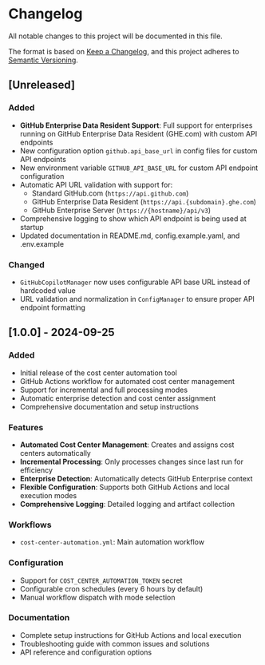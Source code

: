 # Changelog

All notable changes to this project will be documented in this file.

The format is based on [Keep a Changelog](https://keepachangelog.com/en/1.0.0/),
and this project adheres to [Semantic Versioning](https://semver.org/spec/v2.0.0.html).

## [Unreleased]

### Added
- **GitHub Enterprise Data Resident Support**: Full support for enterprises running on GitHub Enterprise Data Resident (GHE.com) with custom API endpoints
- New configuration option `github.api_base_url` in config files for custom API endpoints
- New environment variable `GITHUB_API_BASE_URL` for custom API endpoint configuration
- Automatic API URL validation with support for:
  - Standard GitHub.com (`https://api.github.com`)
  - GitHub Enterprise Data Resident (`https://api.{subdomain}.ghe.com`)
  - GitHub Enterprise Server (`https://{hostname}/api/v3`)
- Comprehensive logging to show which API endpoint is being used at startup
- Updated documentation in README.md, config.example.yaml, and .env.example

### Changed
- `GitHubCopilotManager` now uses configurable API base URL instead of hardcoded value
- URL validation and normalization in `ConfigManager` to ensure proper API endpoint formatting

## [1.0.0] - 2024-09-25

### Added
- Initial release of the cost center automation tool
- GitHub Actions workflow for automated cost center management
- Support for incremental and full processing modes
- Automatic enterprise detection and cost center assignment
- Comprehensive documentation and setup instructions

### Features
- **Automated Cost Center Management**: Creates and assigns cost centers automatically
- **Incremental Processing**: Only processes changes since last run for efficiency
- **Enterprise Detection**: Automatically detects GitHub Enterprise context
- **Flexible Configuration**: Supports both GitHub Actions and local execution modes
- **Comprehensive Logging**: Detailed logging and artifact collection

### Workflows
- `cost-center-automation.yml`: Main automation workflow

### Configuration
- Support for `COST_CENTER_AUTOMATION_TOKEN` secret
- Configurable cron schedules (every 6 hours by default)
- Manual workflow dispatch with mode selection

### Documentation
- Complete setup instructions for GitHub Actions and local execution
- Troubleshooting guide with common issues and solutions
- API reference and configuration options
